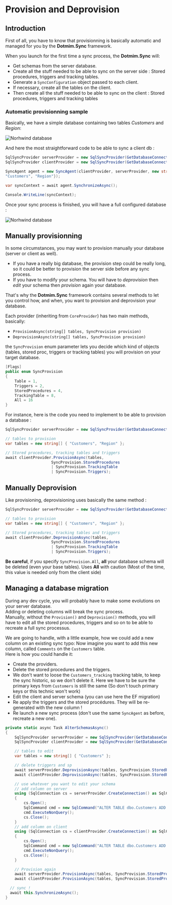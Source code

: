 # Provision and Deprovision

## Introduction

First of all, you have to know that provisionning is basically automatic and managed for you by the **Dotmim.Sync** framework.   

When you launch for the first time a sync process, the **Dotmim.Sync** will:
* Get schemas from the server database.
* Create all the stuff needed to be able to sync on the server side : Stored procedures, triggers and tracking tables.
* Generate a `SyncConfiguration` object passed to each client.
* If necessary, create all the tables on the client.
* Then create all the stuff needed to be able to sync on the client : Stored procedures, triggers and tracking tables

### Automatic provisionning sample

Basically, we have a simple database containing two tables *Customers* and *Region*:

![Norhwind database](assets/Provision_Northwind01.png)

And here the most straightforward code to be able to sync a client db :

```csharp
SqlSyncProvider serverProvider = new SqlSyncProvider(GetDatabaseConnectionString("Northwind"));
SqlSyncProvider clientProvider = new SqlSyncProvider(GetDatabaseConnectionString("NW1"));

SyncAgent agent = new SyncAgent(clientProvider, serverProvider, new string[] {
"Customers", "Region"});

var syncContext = await agent.SynchronizeAsync();

Console.WriteLine(syncContext);

```

Once your sync process is finished, you will have a full configured database :

![Norhwind database](assets/Provision_Northwind02.png)

## Manually provisionning

In some circumstances, you may want to provision manually your database (server or client as well).  
* If you have a really big database, the provision step could be really long, so it could be better to provision the server side before any sync process.
* If you have to modify your schema. You will have to *deprovision* then *edit* your schema then *provision* again your database.

That's why the **Dotmim.Sync** framework contains several methods to let you control how, and when, you want to provision and deprovision your database.

Each provider (inheriting from `CoreProvider`) has two main methods, basically:
* `ProvisionAsync(string[] tables, SyncProvision provision)`
* `DeprovisionAsync(string[] tables, SyncProvision provision)`

the `SyncProvision` enum parameter lets you decide which kind of objects (tables, stored proc, triggers or tracking tables) you will provision on your target database.

```csharp
[Flags]
public enum SyncProvision
{
    Table = 1,
    Triggers = 2,
    StoredProcedures = 4,
    TrackingTable = 8,
    All = 16
}

```
For instance, here is the code you need to implement to be able to provision a database :

```csharp
SqlSyncProvider serverProvider = new SqlSyncProvider(GetDatabaseConnectionString("Northwind"));

// tables to provision
var tables = new string[] { "Customers", "Region" };

// Stored procedures, tracking tables and triggers
await clientProvider.ProvisionAsync(tables, 
                    SyncProvision.StoredProcedures 
                    | SyncProvision.TrackingTable 
                    | SyncProvision.Triggers);
```

## Manually Deprovision

Like provisioning, deprovisioning uses basically the same method :

```csharp
SqlSyncProvider serverProvider = new SqlSyncProvider(GetDatabaseConnectionString("Northwind"));

// tables to provision
var tables = new string[] { "Customers", "Region" };

// Stored procedures, tracking tables and triggers
await clientProvider.DeprovisionAsync(tables, 
                    SyncProvision.StoredProcedures 
                    | SyncProvision.TrackingTable 
                    | SyncProvision.Triggers);

```
**Be careful**, if you specify `SyncProvision.All`, **all** your database schema will be deleted (even your base tables). Uses **All** with caution (Most of the time, this value is needed only from the client side)

## Managing a database migration

During any dev cycle, you will probably have to make some evolutions on your server database.  
Adding or deleting columns will break the sync process.  
Manually, without the `Provision()` and `Deprovision()` methods, you will have to edit all the stored procedures, triggers and so on to be able to recreate a full sync processus.  

We are going to handle, with a little example, how we could add a new column on an existing sync typo:
Now imagine you want to add this new column, called `Comments` on the `Customers` table.   
Here is how you could handle it:

* Create the providers.
* Delete the stored procedures and the triggers.
* We don't want to loose the `Customers_tracking` tracking table, to keep the sync historic, so we don't delete it. Here we have to be sure the primary keys from `Customers` is still the same (So don't touch primary keys or this technic won't work)
* Edit the client and server schema (you can use here the EF migration)
* Re apply the triggers and the stored procédures. They will be re-generated with the new column !
* Re launch a new sync process (don't use the same `SyncAgent` as before, recreate a new one).

``` cs
private static async Task AlterSchemasAsync()
{
    SqlSyncProvider serverProvider = new SqlSyncProvider(GetDatabaseConnectionString("Northwind"));
    SqlSyncProvider clientProvider = new SqlSyncProvider(GetDatabaseConnectionString("NW1"));

    // tables to edit
    var tables = new string[] { "Customers" };

    // delete triggers and sp
    await serverProvider.DeprovisionAsync(tables, SyncProvision.StoredProcedures | SyncProvision.Triggers);
    await clientProvider.DeprovisionAsync(tables, SyncProvision.StoredProcedures | SyncProvision.Triggers);

    // use whatever you want to edit your schema
    // add column on server
    using (SqlConnection cs = serverProvider.CreateConnection() as SqlConnection)
    {
        cs.Open();
        SqlCommand cmd = new SqlCommand("ALTER TABLE dbo.Customers ADD Comments nvarchar(50) NULL", cs);
        cmd.ExecuteNonQuery();
        cs.Close();
    }
    // add column on client
    using (SqlConnection cs = clientProvider.CreateConnection() as SqlConnection)
    {
        cs.Open();
        SqlCommand cmd = new SqlCommand("ALTER TABLE dbo.Customers ADD Comments nvarchar(50) NULL", cs);
        cmd.ExecuteNonQuery();
        cs.Close();
    }

    // Provision again
    await serverProvider.ProvisionAsync(tables, SyncProvision.StoredProcedures | SyncProvision.Triggers);
    await clientProvider.ProvisionAsync(tables, SyncProvision.StoredProcedures | SyncProvision.Triggers);

  // sync !
  await this.SynchronizeAsync();
}
```







